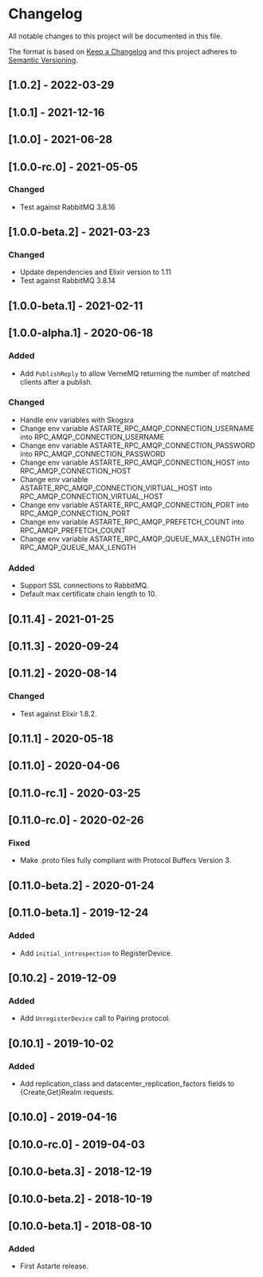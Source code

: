 # Changelog
All notable changes to this project will be documented in this file.

The format is based on [Keep a Changelog](http://keepachangelog.com/en/1.0.0/)
and this project adheres to [Semantic Versioning](http://semver.org/spec/v2.0.0.html).

## [1.0.2] - 2022-03-29

## [1.0.1] - 2021-12-16

## [1.0.0] - 2021-06-28

## [1.0.0-rc.0] - 2021-05-05
### Changed
- Test against RabbitMQ 3.8.16

## [1.0.0-beta.2] - 2021-03-23
### Changed
- Update dependencies and Elixir version to 1.11
- Test against RabbitMQ 3.8.14

## [1.0.0-beta.1] - 2021-02-11

## [1.0.0-alpha.1] - 2020-06-18
### Added
- Add `PublishReply` to allow VerneMQ returning the number of matched clients after a publish.

### Changed
- Handle env variables with Skogsra
- Change env variable ASTARTE_RPC_AMQP_CONNECTION_USERNAME into RPC_AMQP_CONNECTION_USERNAME
- Change env variable ASTARTE_RPC_AMQP_CONNECTION_PASSWORD into RPC_AMQP_CONNECTION_PASSWORD
- Change env variable ASTARTE_RPC_AMQP_CONNECTION_HOST into RPC_AMQP_CONNECTION_HOST
- Change env variable ASTARTE_RPC_AMQP_CONNECTION_VIRTUAL_HOST into RPC_AMQP_CONNECTION_VIRTUAL_HOST
- Change env variable ASTARTE_RPC_AMQP_CONNECTION_PORT into RPC_AMQP_CONNECTION_PORT
- Change env variable ASTARTE_RPC_AMQP_PREFETCH_COUNT into RPC_AMQP_PREFETCH_COUNT
- Change env variable ASTARTE_RPC_AMQP_QUEUE_MAX_LENGTH into RPC_AMQP_QUEUE_MAX_LENGTH

### Added
- Support SSL connections to RabbitMQ.
- Default max certificate chain length to 10.

## [0.11.4] - 2021-01-25

## [0.11.3] - 2020-09-24

## [0.11.2] - 2020-08-14
### Changed
- Test against Elixir 1.8.2.

## [0.11.1] - 2020-05-18

## [0.11.0] - 2020-04-06

## [0.11.0-rc.1] - 2020-03-25

## [0.11.0-rc.0] - 2020-02-26
### Fixed
- Make .proto files fully compliant with Protocol Buffers Version 3.

## [0.11.0-beta.2] - 2020-01-24

## [0.11.0-beta.1] - 2019-12-24
### Added
- Add `initial_introspection` to RegisterDevice.

## [0.10.2] - 2019-12-09
### Added
- Add `UnregisterDevice` call to Pairing protocol.

## [0.10.1] - 2019-10-02
### Added
- Add replication_class and datacenter_replication_factors fields to {Create,Get}Realm requests.

## [0.10.0] - 2019-04-16

## [0.10.0-rc.0] - 2019-04-03

## [0.10.0-beta.3] - 2018-12-19

## [0.10.0-beta.2] - 2018-10-19

## [0.10.0-beta.1] - 2018-08-10
### Added
- First Astarte release.
